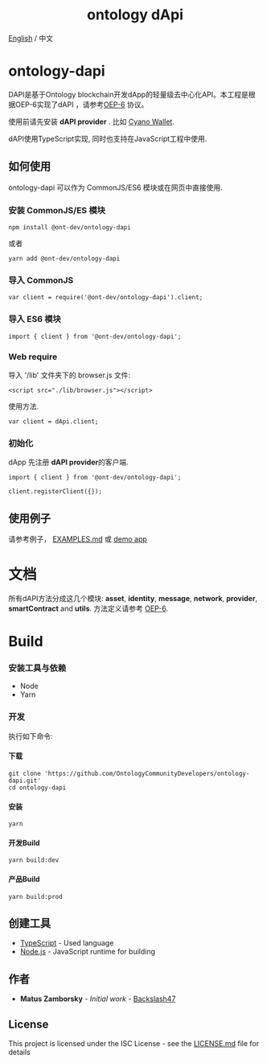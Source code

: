 <h1 align="center"> ontology dApi </h1>

[English](README.md) / 中文

# ontology-dapi

DAPI是基于Ontology blockchain开发dApp的轻量级去中心化API。本工程是根据OEP-6实现了dAPI ，请参考[OEP-6](https://github.com/backslash47/OEPs/blob/oep-dapp-api/OEP-6/OEP-6.mediawiki) 协议。

使用前请先安装 **dAPI provider** . 比如 [Cyano Wallet](https://github.com/OntologyCommunityDevelopers/cyano-wallet).

dAPI使用TypeScript实现, 同时也支持在JavaScript工程中使用.

## 如何使用 
ontology-dapi 可以作为 CommonJS/ES6 模块或在网页中直接使用. 

### 安装 CommonJS/ES 模块
```
npm install @ont-dev/ontology-dapi
```
或者
```
yarn add @ont-dev/ontology-dapi
```

### 导入 CommonJS
```
var client = require('@ont-dev/ontology-dapi').client;
```

### 导入 ES6 模块
```
import { client } from '@ont-dev/ontology-dapi';
```

### Web require
导入 '/lib' 文件夹下的 browser.js 文件:
```
<script src="./lib/browser.js"></script>
```

使用方法.
```
var client = dApi.client;
```

### 初始化
dApp 先注册 **dAPI provider**的客户端.

```
import { client } from '@ont-dev/ontology-dapi';

client.registerClient({});
```

## 使用例子

请参考例子， [EXAMPLES.md](EXAMPLES.md) 或 [demo app](https://github.com/OntologyCommunityDevelopers/ontology-dapi-demo)

# 文档

所有dAPI方法分成这几个模块: **asset**, **identity**, **message**, **network**, **provider**, **smartContract** and **utils**.
方法定义请参考 [OEP-6](https://github.com/backslash47/OEPs/blob/oep-dapp-api/OEP-6/OEP-6.mediawiki).

# Build

### 安装工具与依赖

* Node
* Yarn

### 开发

执行如下命令:

#### 下载
```
git clone 'https://github.com/OntologyCommunityDevelopers/ontology-dapi.git'
cd ontology-dapi
```

#### 安装

```
yarn
```

#### 开发Build

````
yarn build:dev
````


#### 产品Build

````
yarn build:prod
````


## 创建工具

* [TypeScript](https://www.typescriptlang.org/) - Used language
* [Node.js](https://nodejs.org) - JavaScript runtime for building

## 作者

* **Matus Zamborsky** - *Initial work* - [Backslash47](https://github.com/backslash47)

## License

This project is licensed under the ISC License - see the [LICENSE.md](LICENSE.md) file for details
